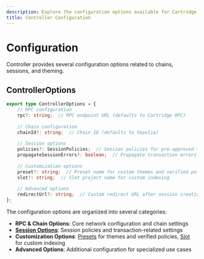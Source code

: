 ```yaml
---
description: Explore the configuration options available for Cartridge Controller, including chain settings, session management, and theme customization.
title: Controller Configuration
---
```


# Configuration

Controller provides several configuration options related to chains, sessions, and theming.

## ControllerOptions

```typescript
export type ControllerOptions = {
    // RPC configuration
    rpc?: string;  // RPC endpoint URL (defaults to Cartridge RPC)
    
    // Chain configuration
    chainId?: string;  // Chain ID (defaults to Sepolia)
    
    // Session options 
    policies?: SessionPolicies;  // Session policies for pre-approved transactions
    propagateSessionErrors?: boolean;  // Propagate transaction errors back to caller
    
    // Customization options
    preset?: string;  // Preset name for custom themes and verified policies
    slot?: string;  // Slot project name for custom indexing
    
    // Advanced options
    redirectUrl?: string;  // Custom redirect URL after session creation
};
```

The configuration options are organized into several categories:

-   **RPC & Chain Options**: Core network configuration and chain settings
-   [**Session Options**](/controller/sessions.md): Session policies and transaction-related settings
-   **Customization Options**: [Presets](/controller/presets.md) for themes and verified policies, [Slot](/controller/inventory.md) for custom indexing
-   **Advanced Options**: Additional configuration for specialized use cases

